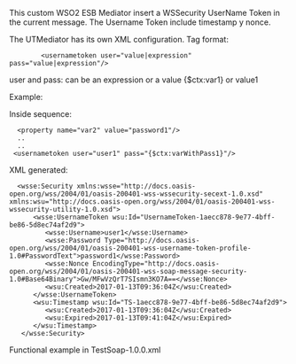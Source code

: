 This custom WSO2 ESB Mediator insert a WSSecurity UserName Token in the current message.
The Username Token include timestamp y nonce.
 
The UTMediator has its own XML configuration. Tag format:

```
        <usernametoken user="value|expression" pass="value|expression"/>
 ```       
user and pass: can be an expression or a value {$ctx:var1} or value1 
        
  Example:
  
  Inside sequence:
  ```
  	<property name="var2" value="password1"/>
    ..
    ..
   <usernametoken user="user1" pass="{$ctx:varWithPass1}"/>
   ```
   
   XML generated:
   
   ```
     <wsse:Security xmlns:wsse="http://docs.oasis-open.org/wss/2004/01/oasis-200401-wss-wssecurity-secext-1.0.xsd" xmlns:wsu="http://docs.oasis-open.org/wss/2004/01/oasis-200401-wss-wssecurity-utility-1.0.xsd">
         <wsse:UsernameToken wsu:Id="UsernameToken-1aecc878-9e77-4bff-be86-5d8ec74af2d9">
            <wsse:Username>user1</wsse:Username>
            <wsse:Password Type="http://docs.oasis-open.org/wss/2004/01/oasis-200401-wss-username-token-profile-1.0#PasswordText">password1</wsse:Password>
            <wsse:Nonce EncodingType="http://docs.oasis-open.org/wss/2004/01/oasis-200401-wss-soap-message-security-1.0#Base64Binary">Gw/MFwVzQrT7SIsmn3KO7A==</wsse:Nonce>
            <wsu:Created>2017-01-13T09:36:04Z</wsu:Created>
         </wsse:UsernameToken>
         <wsu:Timestamp wsu:Id="TS-1aecc878-9e77-4bff-be86-5d8ec74af2d9">
            <wsu:Created>2017-01-13T09:36:04Z</wsu:Created>
            <wsu:Expired>2017-01-13T09:41:04Z</wsu:Expired>
         </wsu:Timestamp>
      </wsse:Security>
```
   
   Functional example in TestSoap-1.0.0.xml

